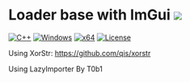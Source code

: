 # Loader base with ImGui [![](https://img.shields.io/badge/Version-1.5-blue.svg?style=plastic)]()

[![C++](https://img.shields.io/badge/language-C%2B%2B-%23f34b7d.svg?style=plastic)](https://en.wikipedia.org/wiki/C%2B%2B)
[![Windows](https://img.shields.io/badge/platform-Windows-0078d7.svg?style=plastic)](https://en.wikipedia.org/wiki/Microsoft_Windows)
[![x64](https://img.shields.io/badge/arch-x64-red.svg?style=plastic)](https://en.wikipedia.org/wiki/64-bit_computing) 
[![License](https://img.shields.io/github/license/sDylane/Loader-base-with-ImGui.svg?style=plastic)](LICENSE)

Using XorStr: https://github.com/qis/xorstr

Using LazyImporter By T0b1
